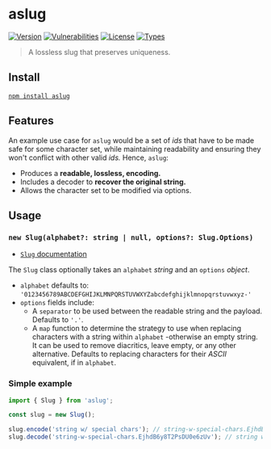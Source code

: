 # aslug

[![Version](https://img.shields.io/npm/v/aslug.svg)](https://www.npmjs.com/package/aslug)
[![Vulnerabilities](https://img.shields.io/snyk/vulnerabilities/npm/aslug.svg)](https://snyk.io/test/npm/aslug)
[![License](https://img.shields.io/github/license/rafamel/utils.svg)](https://github.com/rafamel/aslug/blob/master/LICENSE)
[![Types](https://img.shields.io/npm/types/aslug.svg)](https://www.npmjs.com/package/aslug)

> A lossless slug that preserves uniqueness.

## Install

[`npm install aslug`](https://www.npmjs.com/package/aslug)

## Features

An example use case for `aslug` would be a set of *ids* that have to be made safe for some character set, while maintaining readability and ensuring they won't conflict with other valid *ids.* Hence, `aslug`:

* Produces a **readable, lossless, encoding.**
* Includes a decoder to **recover the original string.**
* Allows the character set to be modified via options.

## Usage

### `new Slug(alphabet?: string | null, options?: Slug.Options)`

* [`Slug` documentation](https://rafamel.github.io/utils/aslug/classes/Slug.html)

The `Slug` class optionally takes an `alphabet` *string* and an `options` *object*.

* `alphabet` defaults to: `'0123456789ABCDEFGHIJKLMNPQRSTUVWXYZabcdefghijklmnopqrstuvwxyz-'`
* `options` fields include:
  * A `separator` to be used between the readable string and the payload. Defaults to `'.'`.
  * A `map` function to determine the strategy to use when replacing characters with a string within `alphabet` -otherwise an empty string. It can be used to remove diacritics, leave empty, or any other alternative. Defaults to replacing characters for their *ASCII* equivalent, if in `alphabet`.

### Simple example

```javascript
import { Slug } from 'aslug';

const slug = new Slug();

slug.encode('string w/ special chars'); // string-w-special-chars.EjhdB6y8T2PsDU0e6zUv
slug.decode('string-w-special-chars.EjhdB6y8T2PsDU0e6zUv'); // string w/ special chars
```
